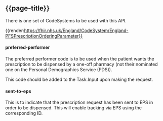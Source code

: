 ## {{page-title}}

There is one set of CodeSystems to be used with this API.

{{render:https://fhir.nhs.uk/England/CodeSystem/England-PFSPrescriptionOrderingParameter}}

#### preferred-performer
The preferred performer code is to be used when the patient wants the prescription to be dispensed by a one-off pharmacy (not their nominated one on the Personal Demographics Service (PDS)).

This code should be added to the Task.Input upon making the request.

#### sent-to-eps
This is to indicate that the prescription request has been sent to EPS in order to be dispensed. This will enable tracking via EPS using the corresponding ID.